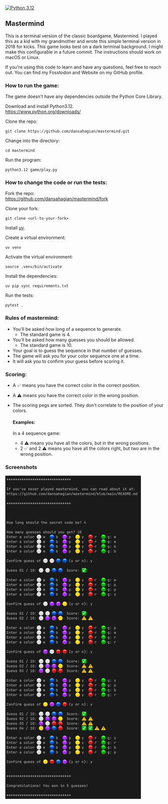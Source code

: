 [![Python 3.12](https://img.shields.io/badge/python-3.12-blue.svg)](https://www.python.org/downloads/release/python-312/)

## Mastermind

This is a terminal version of the classic boardgame, Mastermind. I played this as a kid with my grandmother and wrote
this simple terminal version in 2018 for kicks. This game looks best on a dark terminal background. I might make this
configurable in a future commit. The instructions should work on macOS or Linux.

If you're using this code to learn and have any questions, feel free to reach out. You can find my Fosstodon and Website
on my GitHub profile.

### How to run the game:
The game doesn't have any dependencies outside the Python Core Library.  

Download and install Python3.12.  
https://www.python.org/downloads/

Clone the repo:  
```shell
git clone https://github.com/dansahagian/mastermind.git
```
Change into the directory:  
```shell
cd mastermind
```
Run the program:
```shell
python3.12 game/play.py
```

### How to change the code or run the tests:
Fork the repo:  
https://github.com/dansahagian/mastermind/fork

Clone your fork:
```shell
git clone <url-to-your-fork>
```
Install [uv](https://github.com/astral-sh/uv).

Create a virtual environment:
```shell
uv venv
```

Activate the virtual environment:
```shell
source .venv/bin/activate
```

Install the dependencies:
```shell
uv pip sync requirements.txt
```

Run the tests:
```shell
pytest .
```

### Rules of mastermind:
* You'll be asked how long of a sequence to generate.
  * The standard game is 4.
* You'll be asked how many guesses you should be allowed.
  * The standard game is 10.
* Your goal is to guess the sequence in that number of guesses.
* The game will ask you for your color sequence one at a time.
* It will ask you to confirm your guess before scoring it.

### Scoring:
* A ✅ means you have the correct color in the correct position.
* A ⚠️ means you have the correct color in the wrong position.
* The scoring pegs are sorted. They don't correlate to the position of your colors.

    #### Examples:
    In a 4 sequence game:
    * 4 ⚠️ means you have all the colors, but in the wrong positions.
    * 2 ✅ and 2 ⚠️ means you have all the colors right, but two are in the wrong position.

### Screenshots
![screenshot.png](./screenshot.png)
